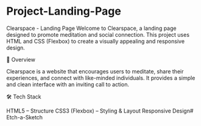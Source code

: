 # Project-Landing-Page
Clearspace - Landing Page
Welcome to Clearspace, a landing page designed to promote meditation and social connection. This project uses HTML and CSS (Flexbox) to create a visually appealing and responsive design.

🚀 Overview

Clearspace is a website that encourages users to meditate, share their experiences, and connect with like-minded individuals. It provides a simple and clean interface with an inviting call to action.

🛠 Tech Stack

HTML5 – Structure
CSS3 (Flexbox) – Styling & Layout
Responsive Design# Etch-a-Sketch
